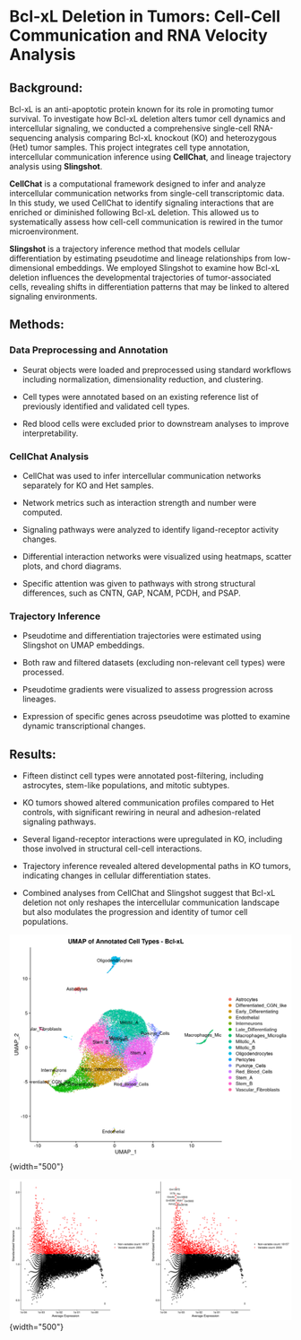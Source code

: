 # Bcl-xL Deletion in Tumors: Cell-Cell Communication and RNA Velocity Analysis

## Background:

Bcl-xL is an anti-apoptotic protein known for its role in promoting tumor survival. To investigate how Bcl-xL deletion alters tumor cell dynamics and intercellular signaling, we conducted a comprehensive single-cell RNA-sequencing analysis comparing Bcl-xL knockout (KO) and heterozygous (Het) tumor samples. This project integrates cell type annotation, intercellular communication inference using **CellChat**, and lineage trajectory analysis using **Slingshot**.

**CellChat** is a computational framework designed to infer and analyze intercellular communication networks from single-cell transcriptomic data. In this study, we used CellChat to identify signaling interactions that are enriched or diminished following Bcl-xL deletion. This allowed us to systematically assess how cell-cell communication is rewired in the tumor microenvironment.

**Slingshot** is a trajectory inference method that models cellular differentiation by estimating pseudotime and lineage relationships from low-dimensional embeddings. We employed Slingshot to examine how Bcl-xL deletion influences the developmental trajectories of tumor-associated cells, revealing shifts in differentiation patterns that may be linked to altered signaling environments.

## Methods:

### Data Preprocessing and Annotation

-   Seurat objects were loaded and preprocessed using standard workflows including normalization, dimensionality reduction, and clustering.

-   Cell types were annotated based on an existing reference list of previously identified and validated cell types.

-   Red blood cells were excluded prior to downstream analyses to improve interpretability.

### CellChat Analysis

-   CellChat was used to infer intercellular communication networks separately for KO and Het samples.

-   Network metrics such as interaction strength and number were computed.

-   Signaling pathways were analyzed to identify ligand-receptor activity changes.

-   Differential interaction networks were visualized using heatmaps, scatter plots, and chord diagrams.

-   Specific attention was given to pathways with strong structural differences, such as CNTN, GAP, NCAM, PCDH, and PSAP.

### Trajectory Inference

-   Pseudotime and differentiation trajectories were estimated using Slingshot on UMAP embeddings.

-   Both raw and filtered datasets (excluding non-relevant cell types) were processed.

-   Pseudotime gradients were visualized to assess progression across lineages.

-   Expression of specific genes across pseudotime was plotted to examine dynamic transcriptional changes.

## Results:

-   Fifteen distinct cell types were annotated post-filtering, including astrocytes, stem-like populations, and mitotic subtypes.

-   KO tumors showed altered communication profiles compared to Het controls, with significant rewiring in neural and adhesion-related signaling pathways.

-   Several ligand-receptor interactions were upregulated in KO, including those involved in structural cell-cell interactions.

-   Trajectory inference revealed altered developmental paths in KO tumors, indicating changes in cellular differentiation states.

-   Combined analyses from CellChat and Slingshot suggest that Bcl-xL deletion not only reshapes the intercellular communication landscape but also modulates the progression and identity of tumor cell populations.

![](https://github.com/chingyaousf/Bcl-xL-Deletion-in-Tumors-Cell-Cell-Communication-and-RNA-Velocity-Analysis/blob/main/plots/bclxl/bclxl_clustered_res0.5_UMAP_celltypes.png?raw=true){width="500"}

![](https://github.com/chingyaousf/Bcl-xL-Deletion-in-Tumors-Cell-Cell-Communication-and-RNA-Velocity-Analysis/blob/main/plots/bclxl/bclxl_clustered_res0.5_var_features.png?raw=true){width="500"}
